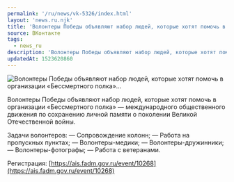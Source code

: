 ```yaml
---
permalink: '/ru/news/vk-5326/index.html'
layout: 'news.ru.njk'
title: 'Волонтеры Победы объявляют набор людей, которые хотят помочь в организации «Бессмертного полка»'
source: ВКонтакте
tags:
  - news_ru
description: 'Волонтеры Победы объявляют набор людей, которые хотят помочь в организации «Бессмертного полка»…'
updatedAt: 1523620860
---
```

![Волонтеры Победы объявляют набор людей, которые хотят помочь в организации «Бессмертного полка»…](https://sun9-49.userapi.com/impf/c830209/v830209473/d1edc/ScC1ONmy_UA.jpg?size=1280x604&quality=96&sign=95edad3f5e4850e284736861cf2472e8&c_uniq_tag=XZcA7aCAn1JQMlOttuqndYEC1ODzhM4nt-GePzbnz8k&type=album)

Волонтеры Победы объявляют набор людей, которые хотят помочь в организации «Бессмертного полка» — международного общественного движения по сохранению личной памяти о поколении Великой Отечественной войны.

Задачи волонтеров:
— Сопровождение колонн;
— Работа на пропускных пунктах;
— Волонтеры-медики;
— Волонтеры-дружинники;
— Волонтеры-фотографы;
— Работа с ветеранами.

Регистрация: [https://ais.fadm.gov.ru/event/10268](https://ais.fadm.gov.ru/event/10268)
